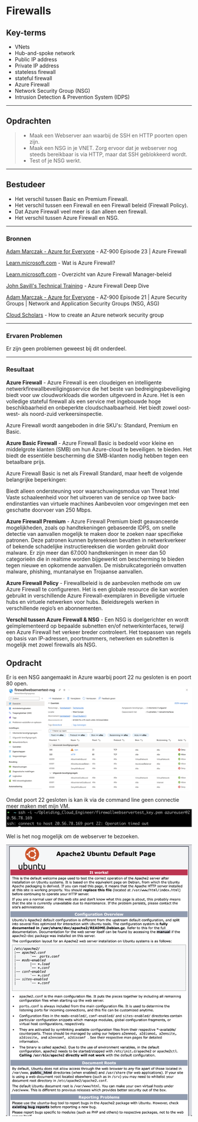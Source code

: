 # Firewalls

## Key-terms
- VNets
- Hub-and-spoke network
- Public IP address
- Private IP address
- stateless firewall
- stateful firewall
- Azure Firewall
- Network Security Group (NSG)
- Intrusion Detection & Prevention System (IDPS)
---
## Opdrachten
>- Maak een Webserver aan waarbij de SSH en HTTP poorten open zijn.
>- Maak een NSG in je VNET. Zorg ervoor dat je webserver nog steeds bereikbaar is via HTTP, maar dat SSH geblokkeerd wordt.
>- Test of je NSG werkt.


---

## Bestudeer

- Het verschil tussen Basic en Premium Firewall.
- Het verschil tussen een Firewall en een Firewall beleid (Firewall Policy).
- Dat Azure Firewall veel meer is dan alleen een firewall.
- Het verschil tussen Azure Firewall en NSG.
---

### Bronnen

[Adam Marczak - Azure for Everyone](https://www.youtube.com/watch?v=VIEaz869njk) - AZ-900 Episode 23 | Azure Firewall

[Learn.microsoft.com](https://learn.microsoft.com/nl-nl/azure/firewall/overview) - Wat is Azure Firewall?

[Learn.microsoft.com](https://learn.microsoft.com/nl-nl/azure/firewall-manager/policy-overview) - Overzicht van Azure Firewall Manager-beleid

[John Savill's Technical Training](https://www.youtube.com/watch?v=JiUerkqyW0g&t=1553s) - Azure Firewall Deep Dive

[Adam Marczak - Azure for Everyone](https://www.youtube.com/watch?v=w8H5fWBHddA) - AZ-900 Episode 21 | Azure Security Groups | Network and Application Security Groups (NSG, ASG)

[Cloud Scholars](https://www.youtube.com/watch?v=qve0VuGLcyQ) - How to create an Azure network security group

---

### Ervaren Problemen

Er zijn geen problemen geweest bij dit onderdeel.

---
### Resultaat

**Azure Firewall** - Azure Firewall is een cloudeigen en intelligente netwerkfirewallbeveiligingsservice die het beste van bedreigingsbeveiliging biedt voor uw cloudworkloads die worden uitgevoerd in Azure. Het is een volledige stateful firewall als een service met ingebouwde hoge beschikbaarheid en onbeperkte cloudschaalbaarheid. Het biedt zowel oost-west- als noord-zuid verkeersinspectie. 

Azure Firewall wordt aangeboden in drie SKU's: Standard, Premium en Basic.

**Azure Basic Firewall** - Azure Firewall Basic is bedoeld voor kleine en middelgrote klanten (SMB) om hun Azure-cloud te beveiligen. te bieden. Het biedt de essentiële bescherming die SMB-klanten nodig hebben tegen een betaalbare prijs. 

Azure Firewall Basic is net als Firewall Standard, maar heeft de volgende belangrijke beperkingen:

Biedt alleen ondersteuning voor waarschuwingsmodus van Threat Intel
Vaste schaaleenheid voor het uitvoeren van de service op twee back-endinstanties van virtuele machines
Aanbevolen voor omgevingen met een geschatte doorvoer van 250 Mbps.

**Azure Firewall Premium** - Azure Firewall Premium biedt geavanceerde mogelijkheden, zoals op handtekeningen gebaseerde IDPS, om snelle detectie van aanvallen mogelijk te maken door te zoeken naar specifieke patronen. Deze patronen kunnen bytereeksen bevatten in netwerkverkeer of bekende schadelijke instructiereeksen die worden gebruikt door malware. Er zijn meer dan 67.000 handtekeningen in meer dan 50 categorieën die in realtime worden bijgewerkt om bescherming te bieden tegen nieuwe en opkomende aanvallen. De misbruikcategorieën omvatten malware, phishing, muntanalyse en Trojaanse aanvallen.

**Azure Firewall Policy** - Firewallbeleid is de aanbevolen methode om uw Azure Firewall te configureren. Het is een globale resource die kan worden gebruikt in verschillende Azure Firewall-exemplaren in Beveiligde virtuele hubs en virtuele netwerken voor hubs. Beleidsregels werken in verschillende regio’s en abonnementen.

**Verschil tussen Azure Firewall & NSG** - Een NSG is doelgerichter en wordt geïmplementeerd op bepaalde subnetten en/of netwerkinterfaces, terwijl een Azure Firewall het verkeer breder controleert. Het toepassen van regels op basis van IP-adressen, poortnummers, netwerken en subnetten is mogelijk met zowel firewalls als NSG.



## Opdracht

Er is een NSG aangemaakt in Azure waarbij poort 22 nu gesloten is en poort 80 open.
 ![AzureNSG](../00_includes/04_Azure_1/07_Firewalls/NSGBlockSSH.png)

Omdat poort 22 gesloten is kan ik via de command line geen connectie meer maken met mijn VM. 
![CommandLineVM](../00_includes/04_Azure_1/07_Firewalls/CLSSHBlocked.png)

Wel is het nog mogelijk om de webserver te bezoeken.

![HTTPActive](../00_includes/04_Azure_1/07_Firewalls/HTTPActive.png)

